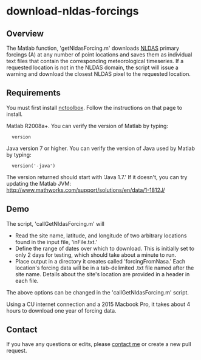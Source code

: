 # download-nldas-forcings

## Overview
The Matlab function, 'getNldasForcing.m' downloads [NLDAS](http://ldas.gsfc.nasa.gov/nldas/) primary forcings (A) at any number of point locations and saves them as individual text files that contain the corresponding meteorological timeseries. If a requested location is not in the NLDAS domain, the script will issue a warning and download the closest NLDAS pixel to the requested location.

## Requirements

You must first install [nctoolbox](https://github.com/nctoolbox/nctoolbox). Follow the instructions on that page to install.

Matlab R2008a+. You can verify the version of Matlab by typing:

      version

Java version 7 or higher. You can verify the version of Java used by Matlab by typing:

      version('-java')

The version returned should start with 'Java 1.7.' If it doesn't, you can try updating the Matlab JVM: http://www.mathworks.com/support/solutions/en/data/1-1812J/

## Demo

The script, 'callGetNldasForcing.m' will
* Read the site name, latitude, and longitude of two arbitrary locations found in the input file, 'inFile.txt.'
* Define the range of dates over which to download. This is initially set to only 2 days for testing, which should take about a minute to run.
* Place output in a directory it creates called 'forcingFromNasa.' Each location's forcing data will be in a tab-delimited .txt file named after the site name. Details about the site's location are provided in a header in each file.

The above options can be changed in the 'callGetNldasForcing.m' script.

Using a CU internet connection and a 2015 Macbook Pro, it takes about 4 hours to download one year of forcing data.

## Contact
If you have any questions or edits, please [contact me](mailto:peter.shellito@colorado.edu) or create a new pull request.
